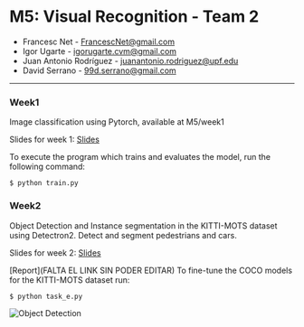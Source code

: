 # M5: Visual Recognition - Team 2
- Francesc Net - FrancescNet@gmail.com
- Igor Ugarte - igorugarte.cvm@gmail.com
- Juan Antonio Rodríguez - juanantonio.rodriguez@upf.edu
- David Serrano - 99d.serrano@gmail.com

---
### Week1
Image classification using Pytorch, available at M5/week1

Slides for week 1: [Slides](https://docs.google.com/presentation/d/1FGRrmjkltlC7GpD8WeX_9TiXb5x-T6QKmyFojb2Qg8w/edit?usp=sharing)

To execute the program which trains and evaluates the model, run the following command:
```
$ python train.py

```
### Week2
Object Detection and Instance segmentation in the KITTI-MOTS dataset using Detectron2.
Detect and segment pedestrians and cars.

Slides for week 2: [Slides](https://docs.google.com/presentation/d/1ERkqOnMB56ElYuvYg9izsTqWn5aO28IjpjF5gZBFMKM/edit#slide=id.g11d85991502_0_90)

[Report](FALTA EL LINK SIN PODER EDITAR)
To fine-tune the COCO models for the KITTI-MOTS dataset run:
```
$ python task_e.py

```
![Object Detection](/week2/inference/0013.gif)


